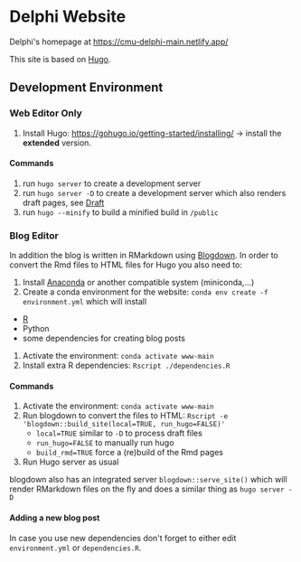 # Delphi Website

Delphi's homepage at https://cmu-delphi-main.netlify.app/

This site is based on [Hugo](https://gohugo.io).

## Development Environment

### Web Editor Only

1. Install Hugo: https://gohugo.io/getting-started/installing/ -> install the **extended** version.

#### Commands

1. run `hugo server` to create a development server
1. run `hugo server -D` to create a development server which also renders draft pages, see [Draft](https://gohugo.io/getting-started/usage/#draft-future-and-expired-content)
1. run `hugo --minify` to build a minified build in `/public`

### Blog Editor

In addition the blog is written in RMarkdown using [Blogdown](https://bookdown.org/yihui/blogdown).
In order to convert the Rmd files to HTML files for Hugo you also need to:

1. Install [Anaconda](https://www.anaconda.com) or another compatible system (miniconda,...)
1. Create a conda environment for the website: `conda env create -f environment.yml` which will install

- [R](https://www.r-project.org/)
- Python
- some dependencies for creating blog posts

1. Activate the environment: `conda activate www-main`
1. Install extra R dependencies: `Rscript ./dependencies.R`

#### Commands

1. Activate the environment: `conda activate www-main`
1. Run blogdown to convert the files to HTML: `Rscript -e 'blogdown::build_site(local=TRUE, run_hugo=FALSE)'`
   - `local=TRUE` similar to `-D` to process draft files
   - `run_hugo=FALSE` to manually run hugo
   - `build_rmd=TRUE` force a (re)build of the Rmd pages
1. Run Hugo server as usual

blogdown also has an integrated server `blogdown::serve_site()` which will render RMarkdown files on the fly and does a similar thing as `hugo server -D`

#### Adding a new blog post

In case you use new dependencies don't forget to either edit `environment.yml` or `dependencies.R`.
